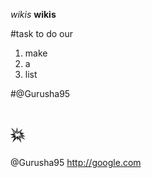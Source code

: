 *wikis*
**wikis**

#task to do our
1) make
2) a
3) list

#@Gurusha95
# :collision:
@Gurusha95
http://google.com
